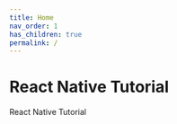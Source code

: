 ```yaml
---
title: Home
nav_order: 1
has_children: true
permalink: /
---
```


# React Native Tutorial

React Native Tutorial